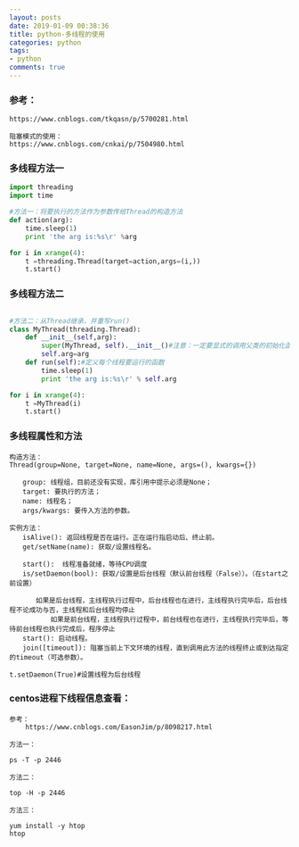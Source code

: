 ```yaml
---
layout: posts
date: 2019-01-09 00:38:36
title: python-多线程的使用
categories: python
tags: 
- python
comments: true
---
```



### 参考：
    https://www.cnblogs.com/tkqasn/p/5700281.html
    
    阻塞模式的使用：
    https://www.cnblogs.com/cnkai/p/7504980.html

### 多线程方法一
```python
import threading
import time

#方法一：将要执行的方法作为参数传给Thread的构造方法
def action(arg):
    time.sleep(1)
    print 'the arg is:%s\r' %arg

for i in xrange(4):
    t =threading.Thread(target=action,args=(i,))
    t.start()
```

### 多线程方法二
```python

#方法二：从Thread继承，并重写run()
class MyThread(threading.Thread):
    def __init__(self,arg):
        super(MyThread, self).__init__()#注意：一定要显式的调用父类的初始化函数。
        self.arg=arg
    def run(self):#定义每个线程要运行的函数
        time.sleep(1)
        print 'the arg is:%s\r' % self.arg

for i in xrange(4):
    t =MyThread(i)
    t.start()
```
### 多线程属性和方法
    构造方法： 
    Thread(group=None, target=None, name=None, args=(), kwargs={}) 
    
    　　group: 线程组，目前还没有实现，库引用中提示必须是None； 
    　　target: 要执行的方法； 
    　　name: 线程名； 
    　　args/kwargs: 要传入方法的参数。
    
    实例方法： 
    　　isAlive(): 返回线程是否在运行。正在运行指启动后、终止前。 
    　　get/setName(name): 获取/设置线程名。 
    
    　　start():  线程准备就绪，等待CPU调度
    　　is/setDaemon(bool): 获取/设置是后台线程（默认前台线程（False））。（在start之前设置）
    
    　　　　如果是后台线程，主线程执行过程中，后台线程也在进行，主线程执行完毕后，后台线程不论成功与否，主线程和后台线程均停止
           　　如果是前台线程，主线程执行过程中，前台线程也在进行，主线程执行完毕后，等待前台线程也执行完成后，程序停止
    　　start(): 启动线程。 
    　　join([timeout]): 阻塞当前上下文环境的线程，直到调用此方法的线程终止或到达指定的timeout（可选参数）。
  
    t.setDaemon(True)#设置线程为后台线程
    

### centos进程下线程信息查看：
    参考：
        https://www.cnblogs.com/EasonJim/p/8098217.html

    方法一：
```shell
ps -T -p 2446
```
    方法二：
```shell
top -H -p 2446
```
    方法三：
```shell
yum install -y htop
htop
```
